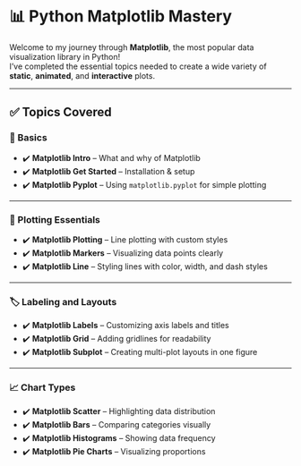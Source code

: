 # 📊 Python Matplotlib Mastery

Welcome to my journey through **Matplotlib**, the most popular data visualization library in Python!  
I’ve completed the essential topics needed to create a wide variety of **static**, **animated**, and **interactive** plots.

---

## ✅ Topics Covered

### 🔹 Basics
- ✔️ **Matplotlib Intro** – What and why of Matplotlib  
- ✔️ **Matplotlib Get Started** – Installation & setup  
- ✔️ **Matplotlib Pyplot** – Using `matplotlib.pyplot` for simple plotting  

---

### 🔸 Plotting Essentials
- ✔️ **Matplotlib Plotting** – Line plotting with custom styles  
- ✔️ **Matplotlib Markers** – Visualizing data points clearly  
- ✔️ **Matplotlib Line** – Styling lines with color, width, and dash styles  

---

### 🏷️ Labeling and Layouts
- ✔️ **Matplotlib Labels** – Customizing axis labels and titles  
- ✔️ **Matplotlib Grid** – Adding gridlines for readability  
- ✔️ **Matplotlib Subplot** – Creating multi-plot layouts in one figure  

---

### 📈 Chart Types
- ✔️ **Matplotlib Scatter** – Highlighting data distribution  
- ✔️ **Matplotlib Bars** – Comparing categories visually  
- ✔️ **Matplotlib Histograms** – Showing data frequency  
- ✔️ **Matplotlib Pie Charts** – Visualizing proportions  



